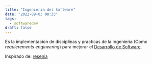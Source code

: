 ```yaml
---
title: "Ingenieria del Software"
date: "2022-09-03 08:33"
tags: 
  - softwaredev
draft: false
---
```

Es la implementacion de disciplinas y practicas de la ingenieria (Como *requierements engineering*) para mejorar el [Desarrollo de Software](../Desarrollo%20de%20Software.md).

Inspirado de: [resenia](../../content/The%20essentials%20of%20modern%20software%20engineering%20Free%20the%20practices%20from%20the%20method%20prisons/resenia.md)